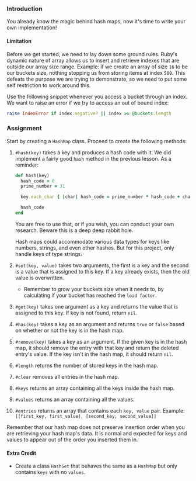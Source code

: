 ### Introduction

You already know the magic behind hash maps, now it's time to write your own implementation!

#### Limitation

  Before we get started, we need to lay down some ground rules. Ruby's dynamic nature of array allows us to insert and retrieve indexes that are outside our array size range. Example: if we create an array of size `16` to be our buckets size, nothing stopping us from storing items at index `500`. This defeats the purpose we are trying to demonstrate, so we need to put some self restriction to work around this.

  Use the following snippet whenever you access a bucket through an index. We want to raise an error if we try to access an out of bound index:

  ```ruby
  raise IndexError if index.negative? || index >= @buckets.length
  ```

### Assignment

<div class="lesson-content__panel" markdown="1">

  Start by creating a `HashMap` class. Proceed to create the following methods:

  1. `#hash(key)` takes a key and produces a hash code with it. We did implement a fairly good `hash` method in the previous lesson. As a reminder:

      ```ruby
      def hash(key)
        hash_code = 0
        prime_number = 31
      
        key.each_char { |char| hash_code = prime_number * hash_code + char.ord }
      
        hash_code
      end
      ```

     You are free to use that, or if you wish, you can conduct your own research. Beware this is a deep deep rabbit hole.

      <div class="lesson-note lesson-note--tip" markdown="1">
        Hash maps could accommodate various data types for keys like numbers, strings, and even other hashes. But for this project, only handle keys of type strings.
      </div>

  1. `#set(key, value)` takes two arguments, the first is a key and the second is a value that is assigned to this key. If a key already exists, then the old value is overwritten.

     - Remember to grow your buckets size when it needs to, by calculating if your bucket has reached the `load factor`.

  1. `#get(key)` takes one argument as a key and returns the value that is assigned to this key. If key is not found, return `nil`.

  1. `#has(key)` takes a key as an argument and returns `true` or `false` based on whether or not the key is in the hash map.

  1. `#remove(key)` takes a key as an argument. If the given key is in the hash map, it should remove the entry with that key and return the deleted entry's value. If the key isn't in the hash map, it should return `nil`.

  1. `#length` returns the number of stored keys in the hash map.

  1. `#clear` removes all entries in the hash map.

  1. `#keys` returns an array containing all the keys inside the hash map.

  1. `#values` returns an array containing all the values.

  1. `#entries` returns an array that contains each `key, value` pair. Example: `[[first_key, first_value], [second_key, second_value]]`

  Remember that our hash map does not preserve insertion order when you are retrieving your hash map's data. It is normal and expected for keys and values to appear out of the order you inserted them in.

#### Extra Credit

- Create a class `HashSet` that behaves the same as a `HashMap` but only contains `keys` with no `values`.

</div>
